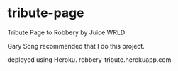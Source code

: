 # tribute-page
Tribute Page to Robbery by Juice WRLD


Gary Song recommended that I do this project.

deployed using Heroku.
robbery-tribute.herokuapp.com
